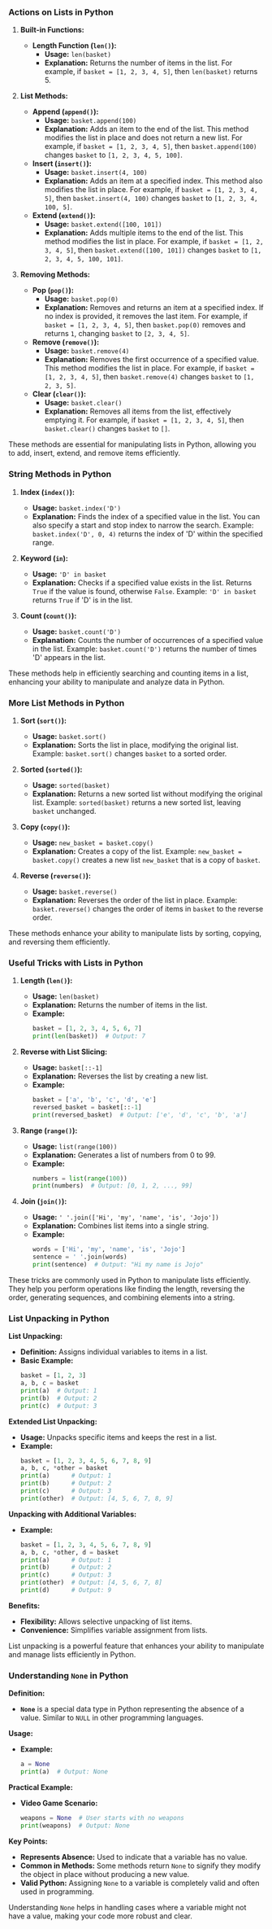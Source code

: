 

### **Actions on Lists in Python**

1. **Built-in Functions:**
   - **Length Function (`len()`):**
     - **Usage:** `len(basket)`
     - **Explanation:** Returns the number of items in the list. For example, if `basket = [1, 2, 3, 4, 5]`, then `len(basket)` returns 5.

2. **List Methods:**
   - **Append (`append()`):**
     - **Usage:** `basket.append(100)`
     - **Explanation:** Adds an item to the end of the list. This method modifies the list in place and does not return a new list. For example, if `basket = [1, 2, 3, 4, 5]`, then `basket.append(100)` changes `basket` to `[1, 2, 3, 4, 5, 100]`.
   - **Insert (`insert()`):**
     - **Usage:** `basket.insert(4, 100)`
     - **Explanation:** Adds an item at a specified index. This method also modifies the list in place. For example, if `basket = [1, 2, 3, 4, 5]`, then `basket.insert(4, 100)` changes `basket` to `[1, 2, 3, 4, 100, 5]`.
   - **Extend (`extend()`):**
     - **Usage:** `basket.extend([100, 101])`
     - **Explanation:** Adds multiple items to the end of the list. This method modifies the list in place. For example, if `basket = [1, 2, 3, 4, 5]`, then `basket.extend([100, 101])` changes `basket` to `[1, 2, 3, 4, 5, 100, 101]`.

3. **Removing Methods:**
   - **Pop (`pop()`):**
     - **Usage:** `basket.pop(0)`
     - **Explanation:** Removes and returns an item at a specified index. If no index is provided, it removes the last item. For example, if `basket = [1, 2, 3, 4, 5]`, then `basket.pop(0)` removes and returns `1`, changing `basket` to `[2, 3, 4, 5]`.
   - **Remove (`remove()`):**
     - **Usage:** `basket.remove(4)`
     - **Explanation:** Removes the first occurrence of a specified value. This method modifies the list in place. For example, if `basket = [1, 2, 3, 4, 5]`, then `basket.remove(4)` changes `basket` to `[1, 2, 3, 5]`.
   - **Clear (`clear()`):**
     - **Usage:** `basket.clear()`
     - **Explanation:** Removes all items from the list, effectively emptying it. For example, if `basket = [1, 2, 3, 4, 5]`, then `basket.clear()` changes `basket` to `[]`.

These methods are essential for manipulating lists in Python, allowing you to add, insert, extend, and remove items efficiently.

### **String Methods in Python**

1. **Index (`index()`):**
   - **Usage:** `basket.index('D')`
   - **Explanation:** Finds the index of a specified value in the list. You can also specify a start and stop index to narrow the search. Example: `basket.index('D', 0, 4)` returns the index of 'D' within the specified range.

2. **Keyword (`in`):**
   - **Usage:** `'D' in basket`
   - **Explanation:** Checks if a specified value exists in the list. Returns `True` if the value is found, otherwise `False`. Example: `'D' in basket` returns `True` if 'D' is in the list.

3. **Count (`count()`):**
   - **Usage:** `basket.count('D')`
   - **Explanation:** Counts the number of occurrences of a specified value in the list. Example: `basket.count('D')` returns the number of times 'D' appears in the list.

These methods help in efficiently searching and counting items in a list, enhancing your ability to manipulate and analyze data in Python.

### **More List Methods in Python**

1. **Sort (`sort()`):**
   - **Usage:** `basket.sort()`
   - **Explanation:** Sorts the list in place, modifying the original list. Example: `basket.sort()` changes `basket` to a sorted order.

2. **Sorted (`sorted()`):**
   - **Usage:** `sorted(basket)`
   - **Explanation:** Returns a new sorted list without modifying the original list. Example: `sorted(basket)` returns a new sorted list, leaving `basket` unchanged.

3. **Copy (`copy()`):**
   - **Usage:** `new_basket = basket.copy()`
   - **Explanation:** Creates a copy of the list. Example: `new_basket = basket.copy()` creates a new list `new_basket` that is a copy of `basket`.

4. **Reverse (`reverse()`):**
   - **Usage:** `basket.reverse()`
   - **Explanation:** Reverses the order of the list in place. Example: `basket.reverse()` changes the order of items in `basket` to the reverse order.

These methods enhance your ability to manipulate lists by sorting, copying, and reversing them efficiently.

### **Useful Tricks with Lists in Python**

1. **Length (`len()`):**
   - **Usage:** `len(basket)`
   - **Explanation:** Returns the number of items in the list.
   - **Example:** 
     ```python
     basket = [1, 2, 3, 4, 5, 6, 7]
     print(len(basket))  # Output: 7
     ```

2. **Reverse with List Slicing:**
   - **Usage:** `basket[::-1]`
   - **Explanation:** Reverses the list by creating a new list.
   - **Example:** 
     ```python
     basket = ['a', 'b', 'c', 'd', 'e']
     reversed_basket = basket[::-1]
     print(reversed_basket)  # Output: ['e', 'd', 'c', 'b', 'a']
     ```

3. **Range (`range()`):**
   - **Usage:** `list(range(100))`
   - **Explanation:** Generates a list of numbers from 0 to 99.
   - **Example:** 
     ```python
     numbers = list(range(100))
     print(numbers)  # Output: [0, 1, 2, ..., 99]
     ```

4. **Join (`join()`):**
   - **Usage:** `' '.join(['Hi', 'my', 'name', 'is', 'Jojo'])`
   - **Explanation:** Combines list items into a single string.
   - **Example:** 
     ```python
     words = ['Hi', 'my', 'name', 'is', 'Jojo']
     sentence = ' '.join(words)
     print(sentence)  # Output: "Hi my name is Jojo"
     ```

These tricks are commonly used in Python to manipulate lists efficiently. They help you perform operations like finding the length, reversing the order, generating sequences, and combining elements into a string.


### **List Unpacking in Python**

**List Unpacking:**
- **Definition:** Assigns individual variables to items in a list.
- **Basic Example:**
  ```python
  basket = [1, 2, 3]
  a, b, c = basket
  print(a)  # Output: 1
  print(b)  # Output: 2
  print(c)  # Output: 3
  ```

**Extended List Unpacking:**
- **Usage:** Unpacks specific items and keeps the rest in a list.
- **Example:**
  ```python
  basket = [1, 2, 3, 4, 5, 6, 7, 8, 9]
  a, b, c, *other = basket
  print(a)      # Output: 1
  print(b)      # Output: 2
  print(c)      # Output: 3
  print(other)  # Output: [4, 5, 6, 7, 8, 9]
  ```

**Unpacking with Additional Variables:**
- **Example:**
  ```python
  basket = [1, 2, 3, 4, 5, 6, 7, 8, 9]
  a, b, c, *other, d = basket
  print(a)      # Output: 1
  print(b)      # Output: 2
  print(c)      # Output: 3
  print(other)  # Output: [4, 5, 6, 7, 8]
  print(d)      # Output: 9
  ```

**Benefits:**
- **Flexibility:** Allows selective unpacking of list items.
- **Convenience:** Simplifies variable assignment from lists.

List unpacking is a powerful feature that enhances your ability to manipulate and manage lists efficiently in Python.


### **Understanding `None` in Python**

**Definition:**
- **`None`** is a special data type in Python representing the absence of a value. Similar to `NULL` in other programming languages.

**Usage:**
- **Example:**
  ```python
  a = None
  print(a)  # Output: None
  ```

**Practical Example:**
- **Video Game Scenario:**
  ```python
  weapons = None  # User starts with no weapons
  print(weapons)  # Output: None
  ```

**Key Points:**
- **Represents Absence:** Used to indicate that a variable has no value.
- **Common in Methods:** Some methods return `None` to signify they modify the object in place without producing a new value.
- **Valid Python:** Assigning `None` to a variable is completely valid and often used in programming.

Understanding `None` helps in handling cases where a variable might not have a value, making your code more robust and clear.



